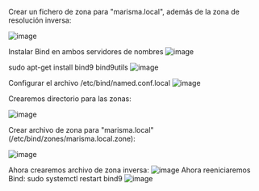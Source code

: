 Crear un fichero de zona para "marisma.local", además de la zona de resolución inversa:

![image](https://github.com/hasna2223/Serv.-Red-Internet/assets/119622209/027001be-0650-4d3c-9bb4-46ac682eaea9)

Instalar Bind en ambos servidores de nombres
![image](https://github.com/hasna2223/Serv.-Red-Internet/assets/119622209/d982529d-e1a7-4b43-9783-2c4a48dac466)

sudo apt-get install bind9 bind9utils
![image](https://github.com/hasna2223/Serv.-Red-Internet/assets/119622209/b793f651-c90b-4403-93fb-99b0a8dc666c)

Configurar el archivo /etc/bind/named.conf.local
![image](https://github.com/hasna2223/Serv.-Red-Internet/assets/119622209/195dd5b0-199d-433d-b1ab-48a409ea6f41)

Crearemos directorio para las zonas:

![image](https://github.com/hasna2223/Serv.-Red-Internet/assets/119622209/4e4df0a1-2983-421e-8328-c04f41ca4e1d)

Crear archivo de zona para "marisma.local" (/etc/bind/zones/marisma.local.zone):

![image](https://github.com/hasna2223/Serv.-Red-Internet/assets/119622209/e823da18-ffd4-48cd-8138-912a2a7165e5)

Ahora crearemos archivo de zona inversa:
![image](https://github.com/hasna2223/Serv.-Red-Internet/assets/119622209/c4e9e8b6-9851-4441-9b2e-3c07fa6b4392)
Ahora reeniciaremos Bind:
sudo systemctl restart bind9
![image](https://github.com/hasna2223/Serv.-Red-Internet/assets/119622209/5cb49a98-a532-4f54-bb93-515d38bdf57a)

